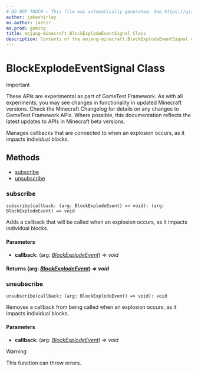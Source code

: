 ```yaml
---
# DO NOT TOUCH — This file was automatically generated. See https://github.com/Mojang/MinecraftScriptingApiDocsGenerator to modify descriptions, examples, etc.
author: jakeshirley
ms.author: jashir
ms.prod: gaming
title: mojang-minecraft.BlockExplodeEventSignal Class
description: Contents of the mojang-minecraft.BlockExplodeEventSignal class.
---
```

# BlockExplodeEventSignal Class
>[!IMPORTANT]
>These APIs are experimental as part of GameTest Framework. As with all experiments, you may see changes in functionality in updated Minecraft versions. Check the Minecraft Changelog for details on any changes to GameTest Framework APIs. Where possible, this documentation reflects the latest updates to APIs in Minecraft beta versions.

Manages callbacks that are connected to when an explosion occurs, as it impacts individual blocks.

## Methods
- [subscribe](#subscribe)
- [unsubscribe](#unsubscribe)
  
### **subscribe**
`
subscribe(callback: (arg: BlockExplodeEvent) => void): (arg: BlockExplodeEvent) => void
`

Adds a callback that will be called when an explosion occurs, as it impacts individual blocks.
#### **Parameters**
- **callback**: (arg: [*BlockExplodeEvent*](BlockExplodeEvent.md)) => *void*

#### **Returns** (arg: [*BlockExplodeEvent*](BlockExplodeEvent.md)) => *void*


### **unsubscribe**
`
unsubscribe(callback: (arg: BlockExplodeEvent) => void): void
`

Removes a callback from being called when an explosion occurs, as it impacts individual blocks.
#### **Parameters**
- **callback**: (arg: [*BlockExplodeEvent*](BlockExplodeEvent.md)) => *void*


> [!WARNING]
> This function can throw errors.

